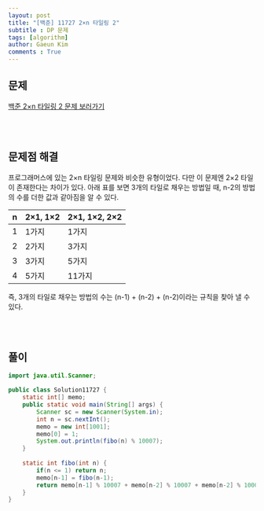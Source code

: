 ```yaml
---
layout: post
title: "[백준] 11727 2×n 타일링 2"
subtitle : DP 문제
tags: [algorithm]
author: Gaeun Kim
comments : True
---
```


<h2>문제</h2>

[백준 2×n 타일링 2 문제 보러가기](https://www.acmicpc.net/problem/11727)

<br><br>

<h2>문제점 해결</h2>

프로그래머스에 있는 2×n 타일링 문제와 비슷한 유형이었다. 다만 이 문제엔 2×2 타일이 존재한다는 차이가 있다. 아래 표를 보면 3개의 타일로 채우는 방법일 때, n-2의 방법의 수를 더한 값과 같아짐을 알 수 있다.

| n    | 2×1, 1×2 | 2×1, 1×2, 2×2 |
| ---- | -------- | ------------- |
| 1    | 1가지    | 1가지         |
| 2    | 2가지    | 3가지         |
| 3    | 3가지    | 5가지         |
| 4    | 5가지    | 11가지        |

즉, 3개의 타일로 채우는 방법의 수는 (n-1) + (n-2) + (n-2)이라는 규칙을 찾아 낼 수 있다.

<br><br>

<h2>풀이</h2>

```java
import java.util.Scanner;

public class Solution11727 {
	static int[] memo;
	public static void main(String[] args) {
		Scanner sc = new Scanner(System.in);
		int n = sc.nextInt();
		memo = new int[1001];
		memo[0] = 1;
		System.out.println(fibo(n) % 10007);
	}
	
	static int fibo(int n) {
		if(n <= 1) return n;
		memo[n-1] = fibo(n-1);
		return memo[n-1] % 10007 + memo[n-2] % 10007 + memo[n-2] % 10007;
	}
}
```

